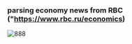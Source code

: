### parsing economy news from RBC ("https://www.rbc.ru/economics)

![888](https://user-images.githubusercontent.com/54048747/224272427-a403b68f-f2b1-42af-9e32-ae5e18c705f8.JPG)
